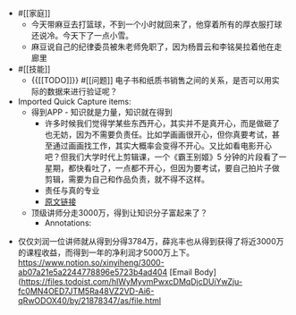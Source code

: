 - #[[家庭]]
    - 今天带麻豆去打篮球，不到一个小时就回来了，他穿着所有的厚衣服打球还说冷。今天下了一点小雪。
    - 麻豆说自己的纪律委员被朱老师免职了，因为杨晋云和李铭昊拉着他在走廊里
- #[[技能]]
    - {{[[TODO]]}} #[[问题]] 电子书和纸质书销售之间的关系，是否可以用实际的数据来进行验证呢？
- Imported Quick Capture items:
    - 得到APP - 知识就是力量，知识就在得到
        - 许多时候我们觉得学某些东西开心，其实并不是真开心，而是做砸了也无妨，因为不需要负责任。比如学画画很开心，但你真要考试，甚至通过画画找工作，其实大概率会变得不开心。又比如看电影开心吧？但我们大学时代上剪辑课，一个《霸王别姬》5 分钟的片段看了一星期，都快看吐了，一点都不开心，但因为要考试，要自己拍片子做剪辑，需要为自己和作品负责，就不得不这样。
        - 责任与真的专业
        - [原文链接](https://www.dedao.cn/knowledge/note/detail?id=xbEGwQD09BNQW5VVxgdEZ1jZ2zkLNe)
    - 顶级讲师分走3000万，得到让知识分子富起来了？
        - Annotations:

* 仅仅刘润一位讲师就从得到分得3784万，薛兆丰也从得到获得了将近3000万的课程收益，而得到一年的净利润才5000万上下。
https://www.notion.so/xinyiheng/3000-ab07a21e5a2244778896e5723b4ad404 [Email Body](https://files.todoist.com/hIWyMyvmPwxcDMqDjcDUiYwZju-fc0MN4OED7JTM5Ra48VZ2VD-Ai6-qRwODOX40/by/21878347/as/file.html
